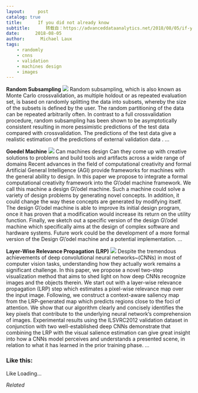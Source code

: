 ```yaml
---
layout:     post
catalog: true
title:      If you did not already know
subtitle:      转载自：https://advanceddataanalytics.net/2018/08/05/if-you-did-not-already-know-443/
date:      2018-08-05
author:      Michael Laux
tags:
    - randomly
    - cnns
    - validation
    - machines design
    - images
---
```


**Random Subsampling** ![](https://aboutdataanalytics.files.wordpress.com/2015/01/google.png?w=529)
Random sub­sampling, which is also known as Monte Carlo crossvalidation, as multiple holdout or as repeated evaluation set, is based on randomly splitting the data into subsets, whereby the size of the subsets is defined by the user. The random partitioning of the data can be repeated arbitrarily often. In contrast to a full crossvalidation procedure, random subsampling has been shown to be asymptotically consistent resulting in more pessimistic predictions of the test data compared with crossvalidation. The predictions of the test data give a realistic estimation of the predictions of external validation data . … 

**Goedel Machine** ![](https://aboutdataanalytics.files.wordpress.com/2015/01/google.png?w=529)
Can machines design Can they come up with creative solutions to problems and build tools and artifacts across a wide range of domains Recent advances in the field of computational creativity and formal Artificial General Intelligence (AGI) provide frameworks for machines with the general ability to design. In this paper we propose to integrate a formal computational creativity framework into the G\’odel machine framework. We call this machine a design G\’odel machine. Such a machine could solve a variety of design problems by generating novel concepts. In addition, it could change the way these concepts are generated by modifying itself. The design G\’odel machine is able to improve its initial design program, once it has proven that a modification would increase its return on the utility function. Finally, we sketch out a specific version of the design G\’odel machine which specifically aims at the design of complex software and hardware systems. Future work could be the development of a more formal version of the Design G\’odel machine and a potential implementation. … 

**Layer-Wise Relevance Propagation (LRP)** ![](https://aboutdataanalytics.files.wordpress.com/2015/01/google.png?w=529)
Despite the tremendous achievements of deep convolutional neural networks~(CNNs) in most of computer vision tasks, understanding how they actually work remains a significant challenge. In this paper, we propose a novel two-step visualization method that aims to shed light on how deep CNNs recognize images and the objects therein. We start out with a layer-wise relevance propagation (LRP) step which estimates a pixel-wise relevance map over the input image. Following, we construct a context-aware saliency map from the LRP-generated map which predicts regions close to the foci of attention. We show that our algorithm clearly and concisely identifies the key pixels that contribute to the underlying neural network’s comprehension of images. Experimental results using the ILSVRC2012 validation dataset in conjunction with two well-established deep CNNs demonstrate that combining the LRP with the visual salience estimation can give great insight into how a CNNs model perceives and understands a presented scene, in relation to what it has learned in the prior training phase. … 





### Like this:

Like Loading...


*Related*

